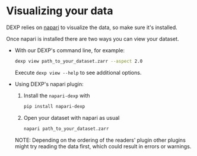 # Visualizing your data

DEXP relies on [napari](https://napari.org/) to visualize the data, so make sure it's installed.

Once napari is installed there are two ways you can view your dataset.

- With our DEXP's command line, for example:

    ```bash
    dexp view path_to_your_dataset.zarr --aspect 2.0
    ```

    Execute `dexp view --help` to see additional options.

- Using DEXP's napari plugin:

    1. Install the `napari-dexp` with
        ```bash
        pip install napari-dexp
        ```

    2. Open your dataset with napari as usual
        ```bash
        napari path_to_your_dataset.zarr
        ```

    NOTE: Depending on the ordering of the readers' plugin other plugins might try reading the data first, which could result in errors or warnings.
